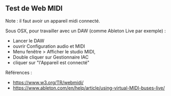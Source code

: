 ## Test de Web MIDI

Note : il faut avoir un appareil midi connecté.

Sous OSX, pour travailler avec un DAW (comme Ableton Live par exemple) :

- Lancer le DAW
- ouvrir Configuration audio et MIDI
- Menu fenêtre > Afficher le studio MIDI, 
- Double cliquer sur Gestionnaire IAC
- cliquer sur "l'Appareil est connecté"

Références :

- <https://www.w3.org/TR/webmidi/>
- <https://www.ableton.com/en/help/article/using-virtual-MIDI-buses-live/>

